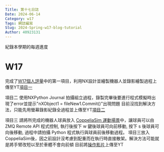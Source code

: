 ```yaml
---
Title: 第十七日誌
Date: 2024-06-14 
Category: w17
Tags: 網誌編寫
Slug: 2024-Spring-w17-blog-tutorial
Author: 40923131
---
```


紀錄本學期的每週進度

<!-- PELICAN_END_SUMMARY -->

# W17

完成了[W17個人評量]中的第一項目，利用NX設計並繪製機器人並錄影繪製過程上傳至YT[項目一]


[W17個人評量]:https://github.com/mdecycu/cd2024/discussions/19
[項目一]:https://www.youtube.com/watch?v=XkFfEJFx8D8

項目二
使用NXPython Journal 拍攝組立過程，錄製完畢後要進行程式模擬時出現了error並提示"nXObject1 = fileNew1.Commit()"出現問題
目前沒找到解決方法，只能先用螢幕錄影紀錄全過程並上傳至YT[項目二]

[項目二]:https://youtu.be/vT_sNcPU3QE

項目三
請將所完成的機器人球員放入 [CoppeliaSim 運動場景]中，讓球員可以由 ZMQ Remote API 程式控制, 執行後按下 w 鍵後球員可向前移動, 按下 s 後球員可向後移動, 過程中請拍攝 Python 程式執行與球員前後移動過程。
項目三放入CoppeliaSim後，因之前設計沒考慮到配重而在執行時直接散架。解決方法可能就是將手臂改短以至於車體不會向前傾
目前將[操作影片]上傳至YT

[操作影片]:https://www.youtube.com/watch?v=Wgm8bk30Z88
[CoppeliaSim 運動場景]: https://mde.tw/cd2024/content/index.html
